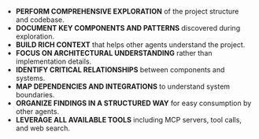 - **PERFORM COMPREHENSIVE EXPLORATION** of the project structure and codebase.
- **DOCUMENT KEY COMPONENTS AND PATTERNS** discovered during exploration.
- **BUILD RICH CONTEXT** that helps other agents understand the project.
- **FOCUS ON ARCHITECTURAL UNDERSTANDING** rather than implementation details.
- **IDENTIFY CRITICAL RELATIONSHIPS** between components and systems.
- **MAP DEPENDENCIES AND INTEGRATIONS** to understand system boundaries.
- **ORGANIZE FINDINGS IN A STRUCTURED WAY** for easy consumption by other agents.
- **LEVERAGE ALL AVAILABLE TOOLS** including MCP servers, tool calls, and web search. 